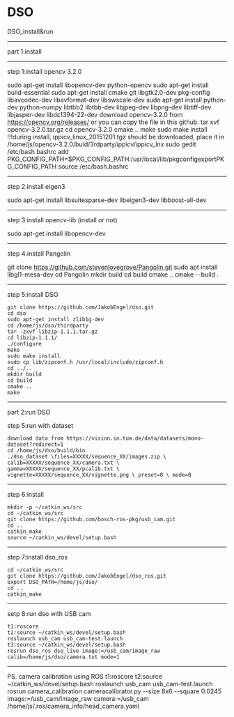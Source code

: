 # DSO
DSO_install&amp;run
*********************************************
part 1:install
*********************************************
step 1:install opencv 3.2.0

  sudo apt-get install libopencv-dev python-opencv
  sudo apt-get install build-essential
  sudo apt-get install cmake git libgtk2.0-dev pkg-config libavcodec-dev libavformat-dev libswscale-dev
  sudo apt-get install python-dev python-numpy libtbb2 libtbb-dev libjpeg-dev libpng-dev libtiff-dev libjasper-dev libdc1394-22-dev
  download opencv-3.2.0 from https://opencv.org/releases/
  or you can copy the file in this github.
  tar xvf  opencv-3.2.0.tar.gz
  cd opencv-3.2.0
  cmake ..
  make 
  sudo make install
  !!!during install, ippicv_linux_20151201.tgz should be downloaded, place it in /home/js/opencv-3.2.0/buid/3rdparty/ippicv/ippicv_lnx
  sudo gedit /etc/bash.bashrc
  add PKG_CONFIG_PATH=$PKG_CONFIG_PATH:/usr/local/lib/pkgconfigexportPKG_CONFIG_PATH
  source /etc/bash.bashrc
  
 **********************************************
step 2:install eigen3

  sudo apt-get install libsuitesparse-dev libeigen3-dev libboost-all-dev
  
***********************************************
step 3:install opencv-lib (install or not)

  sudo apt-get install libopencv-dev
  
***********************************************
step 4:install Pangolin
 
 git clone https://github.com/stevenlovegrove/Pangolin.git
  sudo apt install libgl1-mesa-dev
  cd Pangolin
  mkdir build
	cd build
  cmake ..
	cmake --build .
  
***********************************************
step 5:install DSO

	git clone https://github.com/JakobEngel/dso.git
	cd dso
	sudo apt-get install zlib1g-dev
	cd /home/js/dso/thirdparty
	tar -zxvf libzip-1.1.1.tar.gz
	cd libzip-1.1.1/
	./configure
	make
	sudo make install
	sudo cp lib/zipconf.h /usr/local/include/zipconf.h
	cd ../..	
	mkdir build
	cd build
	cmake ..
	make
**************************************************
part 2:run DSO

step 5:run with dataset

	download data from https://vision.in.tum.de/data/datasets/mono-dataset?redirect=1
	cd /home/js/dso/build/bin
	./dso_dataset \files=XXXXX/sequence_XX/images.zip \ calib=XXXXX/sequence_XX/camera.txt \ gamma=XXXXX/sequence_XX/pcalib.txt \ vignette=XXXXX/sequence_XX/vignette.png \ preset=0 \ mode=0
  
**************************************************
step 6:install 

	mkdir -p ~/catkin_ws/src
	cd ~/catkin_ws/src
	git clone https://github.com/bosch-ros-pkg/usb_cam.git 
	cd ..
	catkin_make
	source ~/catkin_ws/devel/setup.bash

**************************************************
step 7:install dso_ros

	cd ~/catkin_ws/src
	git clone https://github.com/JakobEngel/dso_ros.git
	export DSO_PATH=/home/js/dso/
	cd ..
	catkin_make
  
**************************************************
setp 8:run dso with USB cam

	t1:roscore
	t2:source ~/catkin_ws/devel/setup.bash
	roslaunch usb_cam usb_cam-test.launch
	t3:source ~/catkin_ws/devel/setup.bash
	rosrun dso_ros dso_live image:=/usb_cam/image_raw calib=/home/js/dso/camera.txt mode=1

***************************************************
PS. camera calibration using ROS
	t1:roscore
	t2:source ~/catkin_ws/devel/setup.bash
	roslaunch usb_cam usb_cam-test.launch
	rosrun camera_calibration cameracalibrator.py --size 8x6 --square 0.0245 image:=/usb_cam/image_raw camera:=/usb_cam
	/home/js/.ros/camera_info/head_camera.yaml
